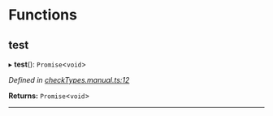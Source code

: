 

# Functions

<a id="test"></a>

##  test

▸ **test**(): `Promise`<`void`>

*Defined in [checkTypes.manual.ts:12](https://github.com/polkadot-js/api/blob/f7bd071/packages/api/src/checkTypes.manual.ts#L12)*

**Returns:** `Promise`<`void`>

___

